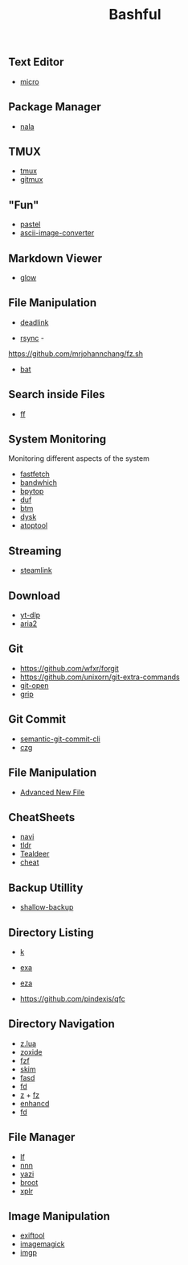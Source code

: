 <br>
<h1 align="center">Bashful</h1>
<br>

## Text Editor

- [micro](https://micro-editor.github.io/) 

## Package Manager

- [nala](https://gitlab.com/volian/nala)

## TMUX

- [tmux](https://github.com/tmux/tmux/wiki)
- [gitmux](https://github.com/arl/gitmux)

## "Fun"

- [pastel](https://github.com/sharkdp/pastel)
- [ascii-image-converter](https://github.com/TheZoraiz/ascii-image-converter)

## Markdown Viewer

- [glow](https://github.com/charmbracelet/glow)

## File Manipulation

- [deadlink](https://github.com/nschloe/deadlink)

- [rsync]() -

https://github.com/mrjohannchang/fz.sh

- [bat](https://github.com/sharkdp/bat)

## Search inside Files

- [ff](https://www.spflite.com/HtmlS/P_FF.html)

## System Monitoring

Monitoring different aspects of the system

- [fastfetch](https://github.com/fastfetch-cli/fastfetch/)
- [bandwhich](https://github.com/imsnif/bandwhich)
- [bpytop](https://github.com/aristocratos/bpytop)
- [duf](https://github.com/muesli/duf)
- [btm](https://github.com/ClementTsang/bottom)
- [dysk](https://github.com/Canop/dysk)
- [atoptool](https://www.atoptool.nl/)
   
## Streaming

- [steamlink](https://github.com/streamlink/streamlink)  

## Download

- [yt-dlp](https://github.com/yt-dlp/yt-dlp)
- [aria2](https://aria2.github.io/)

## Git 

- https://github.com/wfxr/forgit
- https://github.com/unixorn/git-extra-commands
- [git-open](https://github.com/paulirish/git-open)
- [grip](https://github.com/joeyespo/grip)
 
## Git Commit

- [semantic-git-commit-cli](https://github.com/JPeer264/node-semantic-git-commit-cli)
- [czg](https://github.com/Zhengqbbb/cz-git/tree/main/packages/cli)

## File Manipulation

- [Advanced New File](https://github.com/tanrax/terminal-AdvancedNewFile)

## CheatSheets

- [navi](https://github.com/denisidoro/navi?tab=readme-ov-file)
- [tldr](https://tldr.sh/)
- [Tealdeer](https://tealdeer-rs.github.io/tealdeer/)
- [cheat](https://github.com/cheat/cheat)

## Backup Utillity

- [shallow-backup](https://github.com/alichtman/shallow-backup?tab=readme-ov-file)

## Directory Listing

- [k](https://github.com/supercrabtree/k)
- [exa](https://github.com/ogham/exa)
- [eza](https://eza.rocks/)
  
- https://github.com/pindexis/qfc

## Directory Navigation

- [z.lua](https://github.com/skywind3000/z.lua) 
- [zoxide](https://github.com/ajeetdsouza/zoxide)
- [fzf](https://github.com/junegunn/fzf?tab=readme-ov-file)
- [skim](https://github.com/skim-rs/skim)
- [fasd](https://github.com/clvv/fasd)
- [fd](https://github.com/sharkdp/fd)
- [z](https://github.com/rupa/z) + [fz](https://github.com/mrjohannchang/fz.sh)
- [enhancd](https://github.com/babarot/enhancd)
- [fd](https://github.com/sharkdp/fd)

## File Manager

- [lf](https://github.com/gokcehan/lf)
- [nnn](https://github.com/jarun/nnn)
- [yazi](https://github.com/sxyazi/yazi)
- [broot](https://github.com/Canop/broot)
- [xplr](https://github.com/sayanarijit/xplr)

## Image Manipulation

- [exiftool](https://exiftool.org/)
- [imagemagick]()
- [imgp](https://github.com/jarun/imgp?tab=readme-ov-file)
